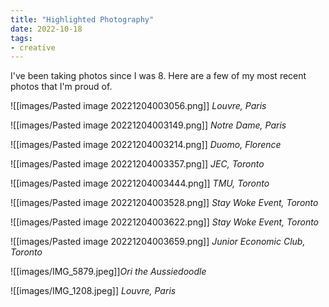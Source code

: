 ```yaml
---
title: "Highlighted Photography"
date: 2022-10-18
tags:
- creative
---
```


I've been taking photos since I was 8. Here are a few of my most recent photos that I'm proud of.

![[images/Pasted image 20221204003056.png]]
*Louvre, Paris*

![[images/Pasted image 20221204003149.png]]
*Notre Dame, Paris*

![[images/Pasted image 20221204003214.png]]
*Duomo, Florence*

![[images/Pasted image 20221204003357.png]]
*JEC, Toronto*

![[images/Pasted image 20221204003444.png]]
*TMU, Toronto*

![[images/Pasted image 20221204003528.png]]
*Stay Woke Event, Toronto*

![[images/Pasted image 20221204003622.png]]
*Stay Woke Event, Toronto*

![[images/Pasted image 20221204003659.png]]
*Junior Economic Club, Toronto*

![[images/IMG_5879.jpeg]]*Ori the Aussiedoodle*

![[images/IMG_1208.jpeg]]
*Louvre, Paris*